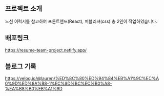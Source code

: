 ## 프로젝트 소개
노션 이력서를 참고하여 프론트엔드(React), 퍼블리셔(css) 총 2인이 작업하였습니다.

## 배포링크
https://resume-team-project.netlify.app/

## 블로그 기록
https://velog.io/@lauren/%ED%8C%80%ED%94%84%EB%A1%9C%EC%A0%9D%ED%8A%B8-1%EC%9D%BC%EC%B0%A8-%EA%B8%B0%EB%A1%9D
